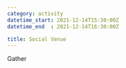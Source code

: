 ```yaml
---
category: activity
datetime_start: 2021-12-14T15:30:00Z
datetime_end  : 2021-12-14T16:30:00Z

title: Social Venue
---
```


Gather
